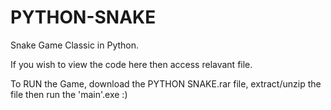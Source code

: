 # PYTHON-SNAKE
Snake Game Classic in Python.

If you wish to view the code here then access relavant file.

To RUN the Game, download the PYTHON SNAKE.rar file, extract/unzip the file then run the 'main'.exe :)
